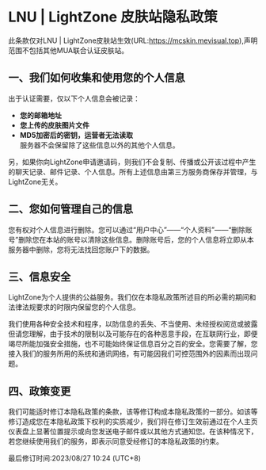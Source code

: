 # LNU | LightZone 皮肤站隐私政策

此条款仅对LNU | LightZone皮肤站生效(URL:https://mcskin.mevisual.top),声明范围不包括其他MUA联合认证皮肤站。

## 一、我们如何收集和使用您的个人信息

出于认证需要，仅以下个人信息会被记录：

- **您的邮箱地址**
- **您上传的皮肤图片文件**
- **MD5加密后的密钥，运营者无法读取**  
服务器不会保留除了这些信息以外的其他个人信息。

另，如果你向LightZone申请邀请码，则我们不会复制、传播或公开该过程中产生的聊天记录、邮件记录、个人信息。所有上述信息由第三方服务商保存并管理，与LightZone无关。  


## 二、您如何管理自己的信息

您有权对个人信息进行删除。您可以通过“用户中心”——“个人资料”——“删除账号”删除您在本站的账号以清除这些信息。删除账号后，您的个人信息将立即从本服务器中删除，您将无法找回您账户下的数据。

## 三、信息安全

LightZone为个人提供的公益服务。我们仅在本隐私政策所述目的所必需的期间和法律法规要求的时限内保留您的个人信息。

我们使用各种安全技术和程序，以防信息的丢失、不当使用、未经授权阅览或披露但请您理解，由于技术的限制以及可能存在的各种恶意手段，在互联网行业，即便竭尽所能加强安全措施，也不可能始终保证信息百分之百的安全。您需要了解，您接入我们的服务所用的系统和通讯网络，有可能因我们可控范围外的因素而出现问题。

## 四、政策变更
我们可能适时修订本隐私政策的条款，该等修订构成本隐私政策的一部分。如该等修订造成您在本隐私政策下权利的实质减少，我们将在修订生效前通过在个人主页仪表盘上显著位置提示或向您发送电子邮件或以其他方式通知您。在该种情况下，若您继续使用我们的服务，即表示同意受经修订的本隐私政策的约束。

最后修订时间:2023/08/27 10:24 (UTC+8)
